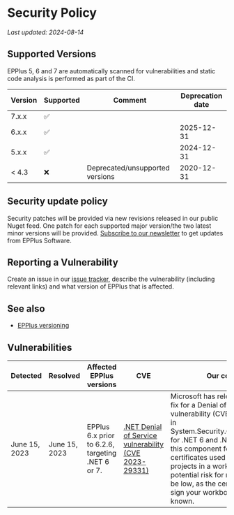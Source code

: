 # Security Policy

_Last updated: 2024-08-14_

## Supported Versions

EPPlus 5, 6 and 7 are automatically scanned for vulnerabilities and static code analysis is performed as part of the CI. 

| Version | Supported          | Comment            | Deprecation date |
| ------- | ------------------ | ------------------ |----|
| 7.x.x   | :white_check_mark: |                    ||
| 6.x.x   | :white_check_mark: |                    |2025-12-31|
| 5.x.x   | :white_check_mark: |                    |2024-12-31|
| < 4.3   | :x:                |Deprecated/unsupported versions|2020-12-31|

## Security update policy
Security patches will be provided via new revisions released in our public Nuget feed. One patch for each supported major version/the two latest minor versions will be provided. [Subscribe to our newsletter](https://epplussoftware.com/en/Home/Newsletter) to get updates from EPPlus Software.

## Reporting a Vulnerability

Create an issue in our [issue tracker](https://github.com/EPPlusSoftware/EPPlus/issues), describe the vulnerability (including relevant links) and what version of EPPlus that is affected.

## See also
- [EPPlus versioning](https://github.com/EPPlusSoftware/EPPlus/wiki/Releases-versioning)

## Vulnerabilities
|Detected|Resolved|Affected EPPlus versions|CVE|Our comment|Resolution|
|--------|--------| ----------------------|---|----------|----------|
|June 15, 2023|June 15, 2023|EPPlus 6.x prior to 6.2.6, targeting .NET 6 or 7.|[.NET Denial of Service vulnerability (CVE 2023-29331)](https://github.com/advisories/GHSA-555c-2p6r-68mm)|Microsoft has released a security fix for a Denial of Service vulnerability (CVE-2023-29331) in System.Security.Cryptography.Pkcs for .NET 6 and .NET 7. EPPlus uses this component for x509 certificates used when signing VBA projects in a workbook. The potential risk for most users should be low, as the certificates used to sign your workbooks are usually known.|Upgrade to EPPlus 6.2.6 or higher|

